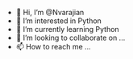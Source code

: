 - 👋 Hi, I’m @Nvarajian
- 👀 I’m interested in Python
- 🌱 I’m currently learning Python
- 💞️ I’m looking to collaborate on ...
- 📫 How to reach me ...

<!---
Nvarajian/Nvarajian is a ✨ special ✨ repository because its `README.md` (this file) appears on your GitHub profile.
You can click the Preview link to take a look at your changes.
--->
